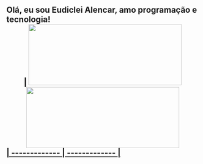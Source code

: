 <h2>Olá, eu sou Eudiclei Alencar, amo programação e tecnologia!
<div align="center">
 | <a href="https://github.com/eudiclei">
  <img height="160em" width="400em" src="https://github-readme-stats.vercel.app/api?username=eudiclei&show_icons=true&theme=dracula&include_all_commits=true&count_private=true"/>
  <img height="160em" width="400em" src="https://github-readme-stats.vercel.app/api/top-langs/?username=eudiclei&layout=compact&langs_count=7&theme=dracula"/>
</div>
| ------------- | ------------- |


